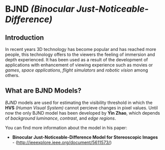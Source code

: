 # BJND *(Binocular Just-Noticeable-Difference)*

## Introduction
In recent years 3D technology has become popular and has reached more people, this technology offers to the viewers the feeling of immersion and depth experienced. It has been used as a result of the development of applications with enhancement of viewing experience such as movies or *games*, *space applications*, *flight simulators* and *robotic vision* among others.

## What are BJND Models?

*BJND* models are used for estimating the visibility threshold in which the **HVS** *(Human Visual System)*  cannot percieve changes in pixel values.
Until now the only BJND model has been developed by **Yin Zhao**, which depends of *background luminance*, *contrast*, and *edge regions*. 

You can find more information about the model in his paper:

* __Binocular Just-Noticeable-Difference Model for Stereoscopic Images__ - (http://ieeexplore.ieee.org/document/5611573/)
